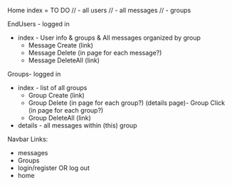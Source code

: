Home index = TO DO
// - all users
// - all messages
// - groups

EndUsers - logged in
- index - User info & groups & All messages organized by group
    - Message Create (link)
    - Message Delete (in page for each message?)
    - Message DeleteAll (link)

Groups- logged in
- index - list of all groups
    - Group Create (link)
    - Group Delete (in page for each group?)
    (details page)- Group Click (in page for each group?)
    - Group DeleteAll (link)
- details - all messages within (this) group


Navbar Links:
- messages
- Groups
- login/register OR log out
- home